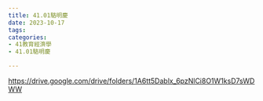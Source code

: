 ```yaml
---
title: 41.01駱明慶
date: 2023-10-17
tags: 
categories:
- 41教育經濟學
- 41.01駱明慶

---
```

https://drive.google.com/drive/folders/1A6tt5Dablx_6pzNlCi8O1W1ksD7sWDWW
